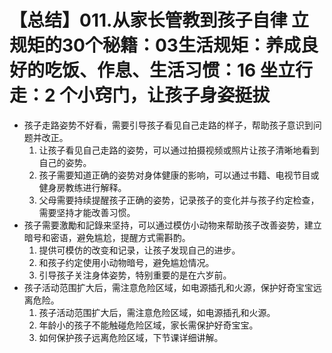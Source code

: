 # 【总结】011.从家长管教到孩子自律 立规矩的30个秘籍：03生活规矩：养成良好的吃饭、作息、生活习惯：16 坐立行走：2 个小窍门，让孩子身姿挺拔

-   孩子走路姿势不好看，需要引导孩子看见自己走路的样子，帮助孩子意识到问题并改正。
    1.  让孩子看见自己走路的姿势，可以通过拍摄视频或照片让孩子清晰地看到自己的姿势。
    2.  孩子需要知道正确的姿势对身体健康的影响，可以通过书籍、电视节目或健身房教练进行解释。
    3.  父母需要持续提醒孩子正确的姿势，记录孩子的变化并与孩子约定检查，需要坚持才能改善习惯。
-   孩子需要激勵和記錄来坚持，可以通过模仿小动物来帮助孩子改善姿势，建立暗号和密语，避免尴尬，提醒方式需斟酌。
    1.  提供可模仿的改变和记录，让孩子发现自己的进步。
    2.  和孩子约定使用小动物暗号，避免尴尬情况。
    3.  引导孩子关注身体姿势，特别重要的是在六岁前。
-   孩子活动范围扩大后，需注意危险区域，如电源插孔和火源，保护好奇宝宝远离危险。
    1.  孩子活动范围扩大后，需注意危险区域，如电源插孔和火源。
    2.  年龄小的孩子不能触碰危险区域，家长需保护好奇宝宝。
    3.  如何保护孩子远离危险区域，下节课详细讲解。